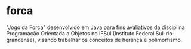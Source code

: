 # forca

"Jogo da Forca" desenvolvido em Java para fins avaliativos da disciplina Programação Orientada a Objetos no IFSul (Instituto Federal Sul-rio-grandense), visando trabalhar os conceitos de herança e polimorfismo.
